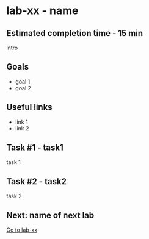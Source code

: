 # lab-xx - name

## Estimated completion time - 15 min

intro 

## Goals

* goal 1
* goal 2

## Useful links

* link 1
* link 2

## Task #1 - task1

task 1

## Task #2 - task2

task 2

## Next: name of next lab

[Go to lab-xx](../lab-xx/readme.md)
